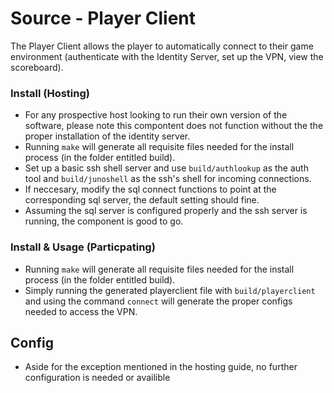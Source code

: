# Source - Player Client

The Player Client allows the player to automatically connect to their game environment (authenticate with the Identity Server, set up the VPN, view the scoreboard).

### Install (Hosting)
- For any prospective host looking to run their own version of the software, please note this compontent does not function without the the proper installation of the identity server.
- Running `make` will generate all requisite files needed for the install process (in the folder entitled build).
- Set up a basic ssh shell server and use `build/authlookup` as the auth tool and `build/junoshell` as the ssh's shell for incoming connections.
- If neccesary, modify the sql connect functions to point at the corresponding sql server, the default setting should fine. 
- Assuming the sql server is configured properly and the ssh server is running, the component is good to go. 

### Install  & Usage (Particpating)
- Running `make` will generate all requisite files needed for the install process (in the folder entitled build).
- Simply running the generated playerclient file with `build/playerclient` and using the command `connect` will generate the proper configs needed to access the VPN.

## Config
- Aside for the exception mentioned in the hosting guide, no further configuration is needed or availible 
